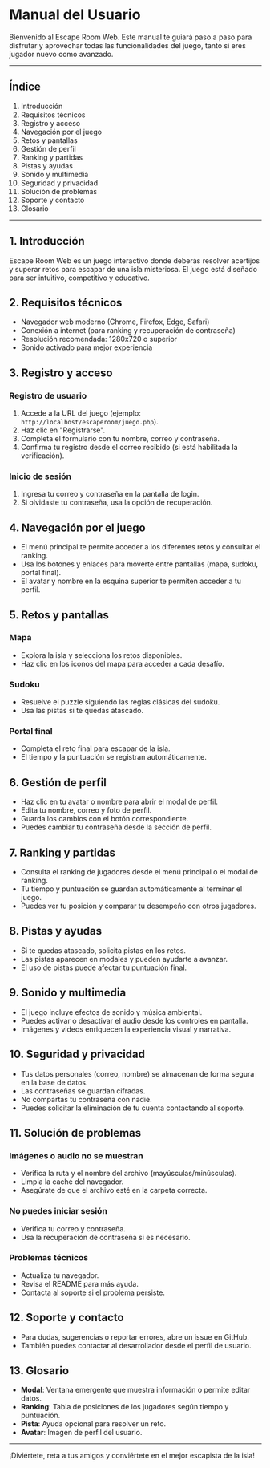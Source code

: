 
# Manual del Usuario

Bienvenido al Escape Room Web. Este manual te guiará paso a paso para disfrutar y aprovechar todas las funcionalidades del juego, tanto si eres jugador nuevo como avanzado.

---

## Índice
1. Introducción
2. Requisitos técnicos
3. Registro y acceso
4. Navegación por el juego
5. Retos y pantallas
6. Gestión de perfil
7. Ranking y partidas
8. Pistas y ayudas
9. Sonido y multimedia
10. Seguridad y privacidad
11. Solución de problemas
12. Soporte y contacto
13. Glosario

---

## 1. Introducción
Escape Room Web es un juego interactivo donde deberás resolver acertijos y superar retos para escapar de una isla misteriosa. El juego está diseñado para ser intuitivo, competitivo y educativo.

## 2. Requisitos técnicos
- Navegador web moderno (Chrome, Firefox, Edge, Safari)
- Conexión a internet (para ranking y recuperación de contraseña)
- Resolución recomendada: 1280x720 o superior
- Sonido activado para mejor experiencia

## 3. Registro y acceso
### Registro de usuario
1. Accede a la URL del juego (ejemplo: `http://localhost/escaperoom/juego.php`).
2. Haz clic en "Registrarse".
3. Completa el formulario con tu nombre, correo y contraseña.
4. Confirma tu registro desde el correo recibido (si está habilitada la verificación).

### Inicio de sesión
1. Ingresa tu correo y contraseña en la pantalla de login.
2. Si olvidaste tu contraseña, usa la opción de recuperación.

## 4. Navegación por el juego
- El menú principal te permite acceder a los diferentes retos y consultar el ranking.
- Usa los botones y enlaces para moverte entre pantallas (mapa, sudoku, portal final).
- El avatar y nombre en la esquina superior te permiten acceder a tu perfil.

## 5. Retos y pantallas
### Mapa
- Explora la isla y selecciona los retos disponibles.
- Haz clic en los iconos del mapa para acceder a cada desafío.

### Sudoku
- Resuelve el puzzle siguiendo las reglas clásicas del sudoku.
- Usa las pistas si te quedas atascado.

### Portal final
- Completa el reto final para escapar de la isla.
- El tiempo y la puntuación se registran automáticamente.

## 6. Gestión de perfil
- Haz clic en tu avatar o nombre para abrir el modal de perfil.
- Edita tu nombre, correo y foto de perfil.
- Guarda los cambios con el botón correspondiente.
- Puedes cambiar tu contraseña desde la sección de perfil.

## 7. Ranking y partidas
- Consulta el ranking de jugadores desde el menú principal o el modal de ranking.
- Tu tiempo y puntuación se guardan automáticamente al terminar el juego.
- Puedes ver tu posición y comparar tu desempeño con otros jugadores.

## 8. Pistas y ayudas
- Si te quedas atascado, solicita pistas en los retos.
- Las pistas aparecen en modales y pueden ayudarte a avanzar.
- El uso de pistas puede afectar tu puntuación final.

## 9. Sonido y multimedia
- El juego incluye efectos de sonido y música ambiental.
- Puedes activar o desactivar el audio desde los controles en pantalla.
- Imágenes y videos enriquecen la experiencia visual y narrativa.

## 10. Seguridad y privacidad
- Tus datos personales (correo, nombre) se almacenan de forma segura en la base de datos.
- Las contraseñas se guardan cifradas.
- No compartas tu contraseña con nadie.
- Puedes solicitar la eliminación de tu cuenta contactando al soporte.

## 11. Solución de problemas
### Imágenes o audio no se muestran
- Verifica la ruta y el nombre del archivo (mayúsculas/minúsculas).
- Limpia la caché del navegador.
- Asegúrate de que el archivo esté en la carpeta correcta.

### No puedes iniciar sesión
- Verifica tu correo y contraseña.
- Usa la recuperación de contraseña si es necesario.

### Problemas técnicos
- Actualiza tu navegador.
- Revisa el README para más ayuda.
- Contacta al soporte si el problema persiste.

## 12. Soporte y contacto
- Para dudas, sugerencias o reportar errores, abre un issue en GitHub.
- También puedes contactar al desarrollador desde el perfil de usuario.

## 13. Glosario
- **Modal**: Ventana emergente que muestra información o permite editar datos.
- **Ranking**: Tabla de posiciones de los jugadores según tiempo y puntuación.
- **Pista**: Ayuda opcional para resolver un reto.
- **Avatar**: Imagen de perfil del usuario.

---
¡Diviértete, reta a tus amigos y conviértete en el mejor escapista de la isla!
